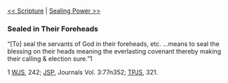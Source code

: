 [<< Scripture](Scripture.md)  |  [Sealing Power >>](Sealing%20Power.md)

### Sealed in Their Foreheads
“[To] seal the servants of God in their foreheads, etc. …means to seal the blessing on their heads meaning the everlasting covenant thereby making their calling & election sure.”1



1
[WJS](#), 242; [JSP](#), Journals Vol. 3:77n352; [TPJS](#), 321.